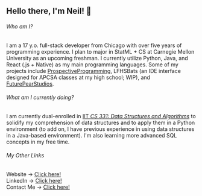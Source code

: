 ## Hello there, I'm Neil! 👋 

###### Who am I? 
I am a 17 y.o. full-stack developer from Chicago with over five years of programming experience. I plan to major in StatML + CS at Carnegie Mellon University as an upcoming freshman. I currently utilize Python, Java, and React (.js + Native) as my main programming languages. Some of my projects include [ProspectiveProgramming](https://prospectiveprogramming.org/), LFHSBats (an IDE interface designed for APCSA classes at my high school; WIP), and [FuturePearStudios](https://futurepearstudios.co/). 

###### What am I currently doing?
I am currently dual-enrolled in [IIT _CS 331: Data Structures and Algorithms_](https://moss.cs.iit.edu/cs331/) to solidify my comprehension of data structures and to apply them in a Python environment (to add on, I have previous experience in using data structures in a Java-based environment). I'm also learning more advanced SQL concepts in my free time.

###### My Other Links
Website → [Click here!](https://neilpuroh.it/) <br>
LinkedIn → [Click here!](https://linkedin.com/in/neilpurohit06) <br>
Contact Me → [Click here!](mailto:me@neilpuroh.it) <br>
